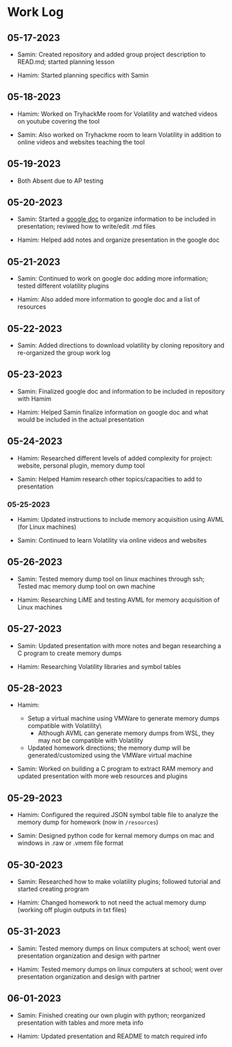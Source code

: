 # Work Log

## 05-17-2023

- Samin: Created repository and added group project description to READ.md; started planning lesson

- Hamim: Started planning specifics with Samin


## 05-18-2023

- Hamim: Worked on TryhackMe room for Volatility and watched videos on youtube covering the tool

- Samin: Also worked on Tryhackme room to learn Volatility in addition to online videos and websites teaching the tool


## 05-19-2023

- Both Absent due to AP testing


## 05-20-2023

- Samin: Started a [google doc](https://docs.google.com/document/d/1LjZducwntw_FBgmiHJieqnYrJdgJ6loLmlshRz0lo3U/edit?usp=sharing) to organize information to be included in presentation; reviwed how to write/edit .md files

- Hamim: Helped add notes and organize presentation in the google doc


## 05-21-2023

- Samin: Continued to work on google doc adding more information; tested different volatility plugins

- Hamim: Also added more information to google doc and a list of resources


## 05-22-2023 

- Samin: Added directions to download volatility by cloning repository and re-organized the group work log

## 05-23-2023

- Samin: Finalized google doc and information to be included in repository with Hamim

- Hamim: Helped Samin finalize information on google doc and what would be included in the actual presentation


## 05-24-2023

- Hamim: Researched different levels of added complexity for project: website, personal plugin, memory dump tool

- Samin: Helped Hamim research other topics/capacities to add to presentation


### 05-25-2023

- Hamim: Updated instructions to include memory acquisition using AVML (for Linux machines)

- Samin: Continued to learn Volatility via online videos and websites


## 05-26-2023

- Samin: Tested memory dump tool on linux machines through ssh; Tested mac memory dump tool on own machine

- Hamim: Researching LiME and testing AVML for memory acquisition of Linux machines

## 05-27-2023

- Samin: Updated presentation with more notes and began researching a C program to create memory dumps

- Hamim: Researching Volatility libraries and symbol tables

## 05-28-2023

- Hamim: 
	- Setup a virtual machine using VMWare to generate memory dumps compatible with Volatility\
		- Although AVML can generate memory dumps from WSL, they may not be compatible with Volatility
	- Updated homework directions; the memory dump will be generated/customized using the VMWare virtual machine

- Samin: Worked on building a C program to extract RAM memory and updated presentation with more web resources and plugins


## 05-29-2023

- Hamim: Configured the required JSON symbol table file to analyze the memory dump for homework (now in `/resources`)

- Samin: Designed python code for kernal memory dumps on mac and windows in .raw or .vmem file format


## 05-30-2023

- Samin: Researched how to make volatility plugins; followed tutorial and started creating program

- Hamim: Changed homework to not need the actual memory dump (working off plugin outputs in txt files)


## 05-31-2023

- Samin: Tested memory dumps on linux computers at school; went over presentation organization and design with partner

- Hamim: Tested memory dumps on linux computers at school; went over presentation organization and design with partner


## 06-01-2023

- Samin: Finished creating our own plugin with python; reorganized presentation with tables and more meta info

- Hamim: Updated presentation and README to match required info
